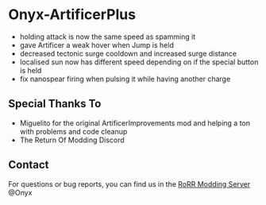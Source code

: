 # Onyx-ArtificerPlus

- holding attack is now the same speed as spamming it
- gave Artificer a weak hover when Jump is held
- decreased tectonic surge cooldown and increased surge distance
- localised sun now has different speed depending on if the special button is held
- fix nanospear firing when pulsing it while having another charge

## Special Thanks To
* Miguelito for the original ArtificerImprovements mod and helping a ton with problems and code cleanup
* The Return Of Modding Discord

## Contact
For questions or bug reports, you can find us in the [RoRR Modding Server](https://discord.gg/VjS57cszMq) @Onyx
